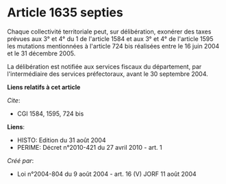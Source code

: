 # Article 1635 septies

Chaque collectivité territoriale peut, sur délibération, exonérer des taxes prévues aux 3° et 4° du 1 de l'article 1584 et
aux 3° et 4° de l'article 1595 les mutations mentionnées à l'article 724 bis réalisées entre le 16 juin 2004 et le 31
décembre 2005.

La délibération est notifiée aux services fiscaux du département, par l'intermédiaire des services préfectoraux, avant le 30
septembre 2004.

**Liens relatifs à cet article**

_Cite_:

  - CGI 1584, 1595, 724 bis

**Liens**:

  - HISTO: Edition du 31 août 2004
  - PERIME: Décret n°2010-421  du 27 avril 2010 - art. 1

_Créé par_:

  - Loi n°2004-804 du 9 août 2004 - art. 16 (V) JORF 11 août 2004
